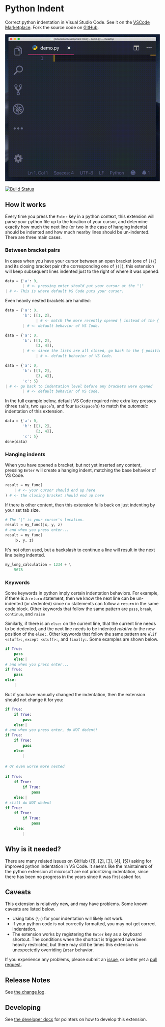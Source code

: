 # Python Indent

Correct python indentation in Visual Studio Code. See it on the [VSCode Marketplace](https://marketplace.visualstudio.com/items?itemName=KevinRose.vsc-python-indent&ssr=true). Fork the source code on [GitHub](https://github.com/kbrose/vsc-python-indent).

![](static/demo.gif)

[![Build Status](https://dev.azure.com/kevinbrose/vsc-python-indent/_apis/build/status/vsc-python-indent-CI?branchName=master)](https://dev.azure.com/kevinbrose/vsc-python-indent/_build/latest?definitionId=1&branchName=master)

## How it works

Every time you press the `Enter` key in a python context, this extension will parse your python file up to the location of your cursor, and determine exactly how much the next line (or two in the case of hanging indents) should be indented and how much nearby lines should be un-indented. There are three main cases.

### Between bracket pairs

In cases when you have your cursor between an open bracket (one of `[({`) and its closing bracket pair (the corresponding one of `})]`), this extension will keep subsequent lines indented just to the right of where it was opened:

```python
data = {'a': 0,
        | # <- pressing enter should put your cursor at the "|"
| # <- This is where default VS Code puts your cursor.
```

Even heavily nested brackets are handled:

```python
data = {'a': 0,
        'b': [[1, 2],
              | # <- match the more recently opened [ instead of the {
        | # <- default behavior of VS Code.
```

```python
data = {'a': 0,
        'b': [[1, 2],
              [3, 4]],
        | # <- since the lists are all closed, go back to the { position
              | # <- default behavior of VS Code.
```

```python
data = {'a': 0,
        'b': [[1, 2],
              [3, 4]],
        'c': 5}
| # <- go back to indentation level before any brackets were opened
        | # <- default behavior of VS Code.
```

In the full example below, default VS Code required nine extra key presses (three `tab`'s, two `space`'s, and four `backspace`'s) to match the *automatic* indentation of this extension.

```python
data = {'a': 0,
        'b': [[1, 2],
              [3, 4]],
        'c': 5}
done(data)
```

### Hanging indents

When you have opened a bracket, but not yet inserted any content, pressing `Enter` will create a hanging indent, matching the base behavior of VS Code.

```python
result = my_func(
    | # <- your cursor should end up here
) # <- the closing bracket should end up here
```

If there is other content, then this extension falls back on just indenting by your set tab size.

```python
# The "|" is your cursor's location.
result = my_func(|x, y, z)
# and when you press enter...
result = my_func(
    |x, y, z)
```

It's not often used, but a backslash to continue a line will result in the next line being indented.

```python
my_long_calculation = 1234 + \
    5678
```

### Keywords

Some keywords in python imply certain indentation behaviors. For example, if there is a `return` statement, then we know the next line can be un-indented (or *de*dented) since no statements can follow a `return` in the same code block. Other keywords that follow the same pattern are `pass`, `break`, `continue`, and `raise`

Similarly, if there is an `else:` on the current line, that the current line needs to be dedented, and the next line needs to be indented *relative to* the new position of the `else:`. Other keywords that follow the same pattern are `elif <stuff>:`, `except <stuff>:`, and `finally:`. Some examples are shown below.

```python
if True:
    pass
    else:|
# and when you press enter...
if True:
    pass
else:
    |
```

But if you have manually changed the indentation, then the extension should not change it for you:

```python
if True:
    if True:
        pass
    else:|
# and when you press enter, do NOT dedent!
if True:
    if True:
        pass
    else:
        |

# Or even worse more nested

if True:
    if True:
        if True:
            pass
    else:|
# still do NOT dedent
if True:
    if True:
        if True:
            pass
    else:
        |
```


## Why is it needed?

There are many related issues on GitHub ([[1]](https://github.com/Microsoft/vscode-python/issues/481), [[2]](https://github.com/Microsoft/python-language-server/issues/671), [[3]](https://github.com/Microsoft/vscode/issues/66235), [[4]](https://github.com/Microsoft/vscode-python/issues/684), [[5]](https://github.com/Microsoft/vscode-python/issues/539)) asking for improved python indentation in VS Code. It seems like the maintainers of the python extension at microsoft are not prioritizing indentation, since there has been no progress in the years since it was first asked for.

## Caveats

This extension is relatively new, and may have problems. Some known caveats are listed below.

* Using tabs (`\t`) for your indentation will likely not work.
* If your python code is not correctly formatted, you may not get correct indentation.
* The extension works by registering the `Enter` key as a keyboard shortcut. The conditions when the shortcut is triggered have been heavily restricted, but there may still be times this extension is unexpectedly overriding `Enter` behavior.

If you experience any problems, please submit an [issue](https://github.com/kbrose/vsc-python-indent/issues), or better yet a [pull request](https://github.com/kbrose/vsc-python-indent/pulls).

## Release Notes

See [the change log](/CHANGELOG.md).

## Developing

See [the developer docs](/DEVELOP.md) for pointers on how to develop this extension.
